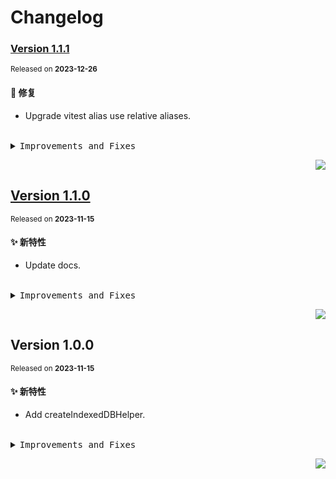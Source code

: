 # Changelog

### [Version&nbsp;1.1.1](https://github.com/eternallycyf/ims-indexed-db/compare/v1.1.0...v1.1.1)

<sup>Released on **2023-12-26**</sup>

#### 🐛 修复

- Upgrade vitest alias use relative aliases.

<br/>

<details>
<summary><kbd>Improvements and Fixes</kbd></summary>

#### What's fixed

- Upgrade vitest alias use relative aliases ([f112347](https://github.com/eternallycyf/ims-indexed-db/commit/f112347))

</details>

<div align="right">

[![](https://img.shields.io/badge/-BACK_TO_TOP-151515?style=flat-square)](#readme-top)

</div>

## [Version&nbsp;1.1.0](https://github.com/eternallycyf/ims-indexed-db/compare/v1.0.0...v1.1.0)

<sup>Released on **2023-11-15**</sup>

#### ✨ 新特性

- Update docs.

<br/>

<details>
<summary><kbd>Improvements and Fixes</kbd></summary>

#### What's improved

- Update docs ([64bc6ed](https://github.com/eternallycyf/ims-indexed-db/commit/64bc6ed))

</details>

<div align="right">

[![](https://img.shields.io/badge/-BACK_TO_TOP-151515?style=flat-square)](#readme-top)

</div>

## Version&nbsp;1.0.0

<sup>Released on **2023-11-15**</sup>

#### ✨ 新特性

- Add createIndexedDBHelper.

<br/>

<details>
<summary><kbd>Improvements and Fixes</kbd></summary>

#### What's improved

- Add createIndexedDBHelper ([ae78019](https://github.com/eternallycyf/ims-indexed-db/commit/ae78019))

</details>

<div align="right">

[![](https://img.shields.io/badge/-BACK_TO_TOP-151515?style=flat-square)](#readme-top)

</div>
